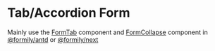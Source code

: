# Tab/Accordion Form

Mainly use the [FormTab](https://antd.formilyjs.org/components/form-tab) component and [FormCollapse](https://antd.formilyjs.org/components/form-collapse) component in [@formily/antd](https://antd.formilyjs.org) or [@formily/next](https://next.formilyjs.org)

